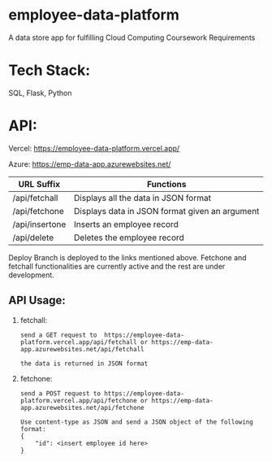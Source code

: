 # employee-data-platform
A data store app for fulfilling Cloud Computing Coursework Requirements

# Tech Stack:
SQL, Flask, Python

# API:


Vercel: https://employee-data-platform.vercel.app/

Azure: https://emp-data-app.azurewebsites.net/

URL Suffix     | Functions
-------------  | -------------
/api/fetchall  | Displays all the data in JSON format
/api/fetchone  | Displays data in JSON format given an argument
/api/insertone | Inserts an employee record
/api/delete    | Deletes the employee record

Deploy Branch is deployed to the links mentioned above.
Fetchone and fetchall functionalities are currently active and the rest are under development.

## API Usage:

1. fetchall:

    ```
    send a GET request to  https://employee-data-platform.vercel.app/api/fetchall or https://emp-data-app.azurewebsites.net/api/fetchall

    the data is returned in JSON format
    ```
2. fetchone:
    ```
    send a POST request to https://employee-data-platform.vercel.app/api/fetchone or https://emp-data-app.azurewebsites.net/api/fetchone

    Use content-type as JSON and send a JSON object of the following format:
    {
        "id": <insert employee id here>
    }
    
    ```
